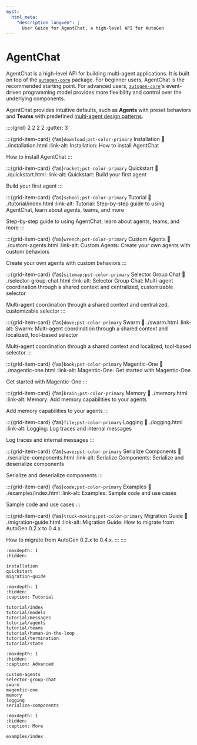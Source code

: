 ```yaml
---
myst:
  html_meta:
    "description lang=en": |
      User Guide for AgentChat, a high-level API for AutoGen
---
```


# AgentChat

AgentChat is a high-level API for building multi-agent applications.
It is built on top of the [`autogen-core`](../core-user-guide/index.md) package.
For beginner users, AgentChat is the recommended starting point.
For advanced users, [`autogen-core`](../core-user-guide/index.md)'s event-driven
programming model provides more flexibility and control over the underlying components.

AgentChat provides intuitive defaults, such as **Agents** with preset
behaviors and **Teams** with predefined [multi-agent design patterns](../core-user-guide/design-patterns/intro.md).

::::{grid} 2 2 2 2
:gutter: 3

:::{grid-item-card} {fas}`download;pst-color-primary` Installation
:link: ./installation.html
:link-alt: Installation: How to install AgentChat

How to install AgentChat
:::

:::{grid-item-card} {fas}`rocket;pst-color-primary` Quickstart
:link: ./quickstart.html
:link-alt: Quickstart: Build your first agent

Build your first agent
:::

:::{grid-item-card} {fas}`school;pst-color-primary` Tutorial
:link: ./tutorial/index.html
:link-alt: Tutorial: Step-by-step guide to using AgentChat, learn about agents, teams, and more

Step-by-step guide to using AgentChat, learn about agents, teams, and more
:::

:::{grid-item-card} {fas}`wrench;pst-color-primary` Custom Agents
:link: ./custom-agents.html
:link-alt: Custom Agents: Create your own agents with custom behaviors

Create your own agents with custom behaviors
:::

:::{grid-item-card} {fas}`sitemap;pst-color-primary` Selector Group Chat
:link: ./selector-group-chat.html
:link-alt: Selector Group Chat: Multi-agent coordination through a shared context and centralized, customizable selector

Multi-agent coordination through a shared context and centralized, customizable selector
:::

:::{grid-item-card} {fas}`dove;pst-color-primary` Swarm
:link: ./swarm.html
:link-alt: Swarm: Multi-agent coordination through a shared context and localized, tool-based selector

Multi-agent coordination through a shared context and localized, tool-based selector
:::

:::{grid-item-card} {fas}`book;pst-color-primary` Magentic-One
:link: ./magentic-one.html
:link-alt: Magentic-One: Get started with Magentic-One

Get started with Magentic-One
:::

:::{grid-item-card} {fas}`brain;pst-color-primary` Memory
:link: ./memory.html
:link-alt: Memory: Add memory capabilities to your agents

Add memory capabilities to your agents
:::

:::{grid-item-card} {fas}`file;pst-color-primary` Logging
:link: ./logging.html
:link-alt: Logging: Log traces and internal messages

Log traces and internal messages
:::

:::{grid-item-card} {fas}`save;pst-color-primary` Serialize Components
:link: ./serialize-components.html
:link-alt: Serialize Components: Serialize and deserialize components

Serialize and deserialize components
:::

:::{grid-item-card} {fas}`code;pst-color-primary` Examples
:link: ./examples/index.html
:link-alt: Examples: Sample code and use cases

Sample code and use cases
:::

:::{grid-item-card} {fas}`truck-moving;pst-color-primary` Migration Guide
:link: ./migration-guide.html
:link-alt: Migration Guide: How to migrate from AutoGen 0.2.x to 0.4.x.

How to migrate from AutoGen 0.2.x to 0.4.x.
:::
::::

```{toctree}
:maxdepth: 1
:hidden:

installation
quickstart
migration-guide
```

```{toctree}
:maxdepth: 1
:hidden:
:caption: Tutorial

tutorial/index
tutorial/models
tutorial/messages
tutorial/agents
tutorial/teams
tutorial/human-in-the-loop
tutorial/termination
tutorial/state

```

```{toctree}
:maxdepth: 1
:hidden:
:caption: Advanced

custom-agents
selector-group-chat
swarm
magentic-one
memory
logging
serialize-components

```

```{toctree}
:maxdepth: 1
:hidden:
:caption: More

examples/index
```
